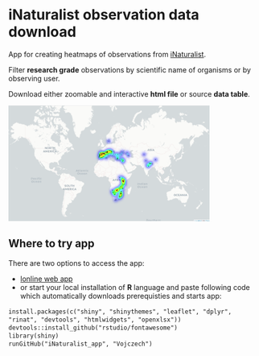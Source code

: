 # iNaturalist observation data download
App for creating heatmaps of observations from [iNaturalist](https://www.inaturalist.org/).

Filter **research grade** observations by scientific name of organisms or by observing user.

Download either zoomable and interactive **html file** or source **data table**.

<div float="right">
    <img src="/Gyps_map_readme.png?raw=true" width="400px"</img> 
</div>

## Where to try app

There are two options to access the app:
* [lonline web app](https://labenvmicro.shinyapps.io/iNaturalist_app/) 
* or start your local installation of **R** language and paste following code which automatically downloads prerequisties and starts app:


```
install.packages(c("shiny", "shinythemes", "leaflet", "dplyr", "rinat", "devtools", "htmlwidgets", "openxlsx"))
devtools::install_github("rstudio/fontawesome")
library(shiny)
runGitHub("iNaturalist_app", "Vojczech") 
```
